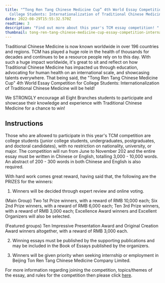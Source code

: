 ```yaml
---
title: "“Tong Ren Tang Chinese Medicine Cup” 4th World Essay Competition for
  College Students: Internationalization of Traditional Chinese Medicine"
date: 2022-08-29T15:55:32.570Z
readtime: 3
description: "Find out more about this year's TCM essay competition! "
thumbnail: tong-ren-tang-chinese-medicine-cup-essay-competition-internationalization-of-traditional-chinese-medicine.png
---
```

Traditional Chinese Medicine is now known worldwide in over 196 countries and regions. TCM has played a huge role in the health of thousands for decades and continues to be a resource people rely on to this day. With such a huge impact worldwide, it's great to sit and reflect on how Traditional Chinese Medicine has impacted us through education, advocating for human health on an international scale, and showcasing talents everywhere. That being said, the "Tong Ren Tang Chinese Medicine Cup" 4th World Essay Competition for College Students: Internationalization of Traditional Chinese Medicine will be held!

We STRONGLY encourage all Eight Branches students to participate and showcase their knowledge and experience with Traditional Chinese Medicine for a chance to win!

## **Instructions**

Those who are allowed to participate in this year's TCM competition are college students (junior college students, undergraduates, postgraduates, and doctoral candidates), with no restriction on nationality, university, or major. The competition will run from June to November 202 and the entire essay must be written in Chinese or English, totalling 3,000 - 10,000 words. An abstract of 200 - 300 words in both Chinese and English is also required. 

With hard work comes great reward, having said that, the following are the PRIZES for the winners: 

1. Winners will be decided through expert review and online voting.

(Main Group) Two 1st Prize winners, with a reward of RMB 10,000 each; Six 2nd Prize winners, with a reward of RMB 6,000 each; Ten 3rd Prize winners, with a reward of RMB 3,000 each; Excellence Award winners and Excellent Organizers will also be selected.

(Featured groups) Ten Impressive Presentation Award and Original Creation Award winners altogether, with a reward of RMB 3,000 each.

2. Winning essays must be published by the supporting publications and may be included in the Book of Essays published by the organizers. 

3. Winners will be given priority when seeking internship or employment in Beijing Ton Ren Tang Chinese Medicine Company Limited. 

For more information regarding joining the competition, topics/themes of the essay, and rules for the competition then please click [here](http://www.wfas.org.cn/news/detail.html?nid=6362&cid=25).